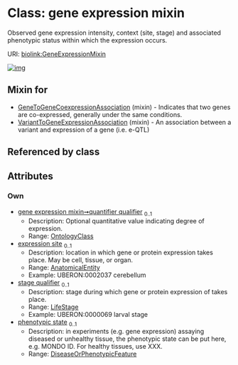 
# Class: gene expression mixin


Observed gene expression intensity, context (site, stage) and associated phenotypic status within which the expression occurs.

URI: [biolink:GeneExpressionMixin](https://w3id.org/biolink/vocab/GeneExpressionMixin)


[![img](https://yuml.me/diagram/nofunky;dir:TB/class/[OntologyClass],[LifeStage],[DiseaseOrPhenotypicFeature]<phenotypic%20state%200..1-%20[GeneExpressionMixin],[LifeStage]<stage%20qualifier%200..1-%20[GeneExpressionMixin],[AnatomicalEntity]<expression%20site%200..1-%20[GeneExpressionMixin],[OntologyClass]<quantifier%20qualifier%200..1-++[GeneExpressionMixin],[VariantToGeneExpressionAssociation]uses%20-.->[GeneExpressionMixin],[GeneToGeneCoexpressionAssociation]uses%20-.->[GeneExpressionMixin],[VariantToGeneExpressionAssociation],[GeneToGeneCoexpressionAssociation],[DiseaseOrPhenotypicFeature],[AnatomicalEntity])](https://yuml.me/diagram/nofunky;dir:TB/class/[OntologyClass],[LifeStage],[DiseaseOrPhenotypicFeature]<phenotypic%20state%200..1-%20[GeneExpressionMixin],[LifeStage]<stage%20qualifier%200..1-%20[GeneExpressionMixin],[AnatomicalEntity]<expression%20site%200..1-%20[GeneExpressionMixin],[OntologyClass]<quantifier%20qualifier%200..1-++[GeneExpressionMixin],[VariantToGeneExpressionAssociation]uses%20-.->[GeneExpressionMixin],[GeneToGeneCoexpressionAssociation]uses%20-.->[GeneExpressionMixin],[VariantToGeneExpressionAssociation],[GeneToGeneCoexpressionAssociation],[DiseaseOrPhenotypicFeature],[AnatomicalEntity])

## Mixin for

 * [GeneToGeneCoexpressionAssociation](GeneToGeneCoexpressionAssociation.md) (mixin)  - Indicates that two genes are co-expressed, generally under the same conditions.
 * [VariantToGeneExpressionAssociation](VariantToGeneExpressionAssociation.md) (mixin)  - An association between a variant and expression of a gene (i.e. e-QTL)

## Referenced by class


## Attributes


### Own

 * [gene expression mixin➞quantifier qualifier](gene_expression_mixin_quantifier_qualifier.md)  <sub>0..1</sub>
     * Description: Optional quantitative value indicating degree of expression.
     * Range: [OntologyClass](OntologyClass.md)
 * [expression site](expression_site.md)  <sub>0..1</sub>
     * Description: location in which gene or protein expression takes place. May be cell, tissue, or organ.
     * Range: [AnatomicalEntity](AnatomicalEntity.md)
     * Example: UBERON:0002037 cerebellum
 * [stage qualifier](stage_qualifier.md)  <sub>0..1</sub>
     * Description: stage during which gene or protein expression of takes place.
     * Range: [LifeStage](LifeStage.md)
     * Example: UBERON:0000069 larval stage
 * [phenotypic state](phenotypic_state.md)  <sub>0..1</sub>
     * Description: in experiments (e.g. gene expression) assaying diseased or unhealthy tissue, the phenotypic state can be put here, e.g. MONDO ID. For healthy tissues, use XXX.
     * Range: [DiseaseOrPhenotypicFeature](DiseaseOrPhenotypicFeature.md)
